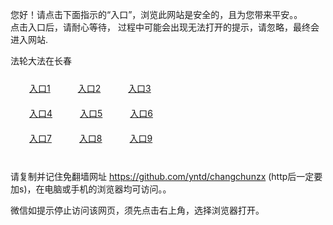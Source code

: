 您好！请点击下面指示的“入口”，浏览此网站是安全的，且为您带来平安。。 <br/>
点击入口后，请耐心等待， 过程中可能会出现无法打开的提示，请忽略，最终会进入网站. </br>

法轮大法在长春<br/>
<div style="padding:10px"><a style="margin:20px" target="_blank" href="https://d12g9uf3t5dplh.cloudfront.net/2Qpsp?ydonjx" id="ccLink1" rel="nofollow">入口1</a> <a target="_blank" style="margin:20px" href="https://d2bfic9nixlvag.cloudfront.net/2Qpsp?tleevw" id="ccLink2" rel="nofollow">入口2</a> <a style="margin:20px" target="_blank" href="https://d3hrdwthia97qu.cloudfront.net/2Qpsp?fzolhnb" id="ccLink3" rel="nofollow">入口3</a></div>

<div style="padding:10px" ><a style="margin:20px" target="_blank" href="https://d12g9uf3t5dplh.cloudfront.net/2Qpsp?ydonjx" id="ccLink4" rel="nofollow">入口4</a> <a style="margin:20px" href="https://d2bfic9nixlvag.cloudfront.net/2Qpsp?tleevw" target="_blank" id="ccLink5" rel="nofollow">入口5</a> <a style="margin:20px" href="https://d3hrdwthia97qu.cloudfront.net/2Qpsp?fzolhnb" target="_blank" id="ccLink6" rel="nofollow">入口6</a></div>

<div style="padding:10px"><a style="margin:20px" target="_blank" href="https://d12g9uf3t5dplh.cloudfront.net/2Qpsp?ydonjx" id="ccLink7" rel="nofollow">入口7</a> <a style="margin:20px" href="https://d2bfic9nixlvag.cloudfront.net/2Qpsp?tleevw" target="_blank" id="ccLink8" rel="nofollow">入口8</a> <a style="margin:20px" target="_blank" href="https://d3hrdwthia97qu.cloudfront.net/2Qpsp?fzolhnb" id="ccLink9" rel="nofollow">入口9</a></div>

<br/>



请复制并记住免翻墙网址 https://github.com/yntd/changchunzx (http后一定要加s)，在电脑或手机的浏览器均可访问。。<br/>

微信如提示停止访问该网页，须先点击右上角，选择浏览器打开。

